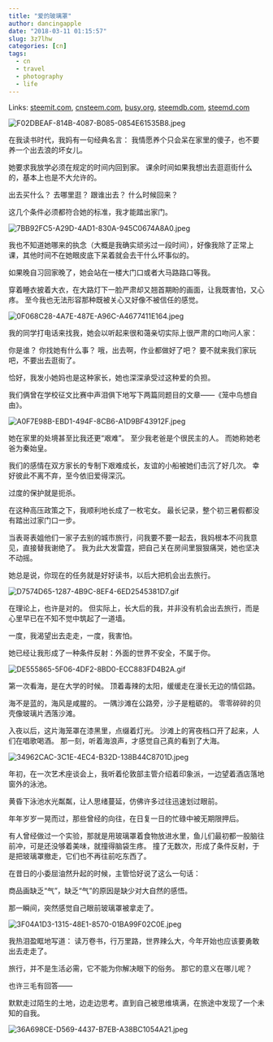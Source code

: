 ```yaml
---
title: "爱的玻璃罩"
author: dancingapple
date: "2018-03-11 01:15:57"
slug: 3z7lhw
categories: [cn]
tags: 
  - cn
  - travel
  - photography
  - life
---
```


Links: [steemit.com](https://steemit.com/cn/@dancingapple/3z7lhw), [cnsteem.com](https://cnsteem.com/cn/@dancingapple/3z7lhw), [busy.org](https://busy.org/cn/@dancingapple/3z7lhw), [steemdb.com](https://steemdb.com/cn/@dancingapple/3z7lhw), [steemd.com](https://steemd.com/cn/@dancingapple/3z7lhw)

![F02DBEAF-814B-4087-B085-0854E61535B8.jpeg](https://steemitimages.com/DQmUTn7ivxJPf8jvqMU9y15cL1WAqeb8ie46UP58uTpxrkB/F02DBEAF-814B-4087-B085-0854E61535B8.jpeg)

在我读书时代，我妈有一句经典名言：
我情愿养个只会呆在家里的傻子，也不要养一个出去浪的坏女儿。

她要求我放学必须在规定的时间内回到家。
课余时间如果我想出去逛逛街什么的，基本上也是不大允许的。

出去买什么？
去哪里逛？
跟谁出去？
什么时候回来？

这几个条件必须都符合她的标准，我才能踏出家门。

![7BB92FC5-A29D-4AD1-830A-945C0674A8A0.jpeg](https://steemitimages.com/DQmcxjjyj9TkVjqkasY9jJTZ6XPbTaWneCKwQHMjfW6Nb1c/7BB92FC5-A29D-4AD1-830A-945C0674A8A0.jpeg)

我也不知道她哪来的执念（大概是我确实顽劣过一段时间），好像我除了正常上课，其他时间不在她眼皮底下呆着就会去干什么坏事似的。

如果晚自习回家晚了，她会站在一楼大门口或者大马路路口等我。

穿着睡衣披着大衣，在大路灯下一脸严肃却又翘首期盼的画面，让我既害怕，又心疼。
至今我也无法形容那种既被关心又好像不被信任的感觉。

![0F068C28-4A7E-487E-A96C-A4677411E164.jpeg](https://steemitimages.com/DQmaj3Mo5zpnu4JGurJZod9BYKfFKCLVKjNF4w6t1YbsAFo/0F068C28-4A7E-487E-A96C-A4677411E164.jpeg)

我的同学打电话来找我，她会以听起来很和蔼亲切实际上很严肃的口吻问人家：

你是谁？
你找她有什么事？
哦，出去啊，作业都做好了吧？
要不就来我们家玩吧，不要出去逛街了。

恰好，我发小她妈也是这种家长，她也深深承受过这种爱的负担。

我们俩曾在学校征文比赛中声泪俱下地写下两篇同题目的文章——《笼中鸟想自由》。

![A0F7E98B-EBD1-494F-8CB6-A1D9BF43912F.jpeg](https://steemitimages.com/DQmd4t5FSrq6yEtcwAskZBZFcqSUHp1hACREGqMZ72mBRc4/A0F7E98B-EBD1-494F-8CB6-A1D9BF43912F.jpeg)

她在家里的处境甚至比我还更“艰难”。
至少我老爸是个很民主的人。
而她称她老爸为秦始皇。

我们的感情在双方家长的专制下艰难成长，友谊的小船被她们击沉了好几次。
幸好彼此不离不弃，至今依旧爱得深沉。

过度的保护就是扼杀。

在这种高压政策之下，我顺利地长成了一枚宅女。
最长记录，整个初三暑假都没有踏出过家门口一步。

当表哥表姐他们一家子去别的城市旅行，问我要不要一起去，我妈根本不问我意见，直接替我谢绝了。
我为此大发雷霆，把自己关在房间里狠狠痛哭，她也坚决不动摇。

她总是说，你现在的任务就是好好读书，以后大把机会出去旅行。

![D7574D65-1287-4B9C-8EF4-6ED2545381D7.gif](https://steemitimages.com/DQmXE9aXYxXqZYMzbcRoj2PKR4ngDZZ78YAKiKq32hYuC7U/D7574D65-1287-4B9C-8EF4-6ED2545381D7.gif)

在理论上，也许是对的。
但实际上，长大后的我，并非没有机会出去旅行，而是心里早已在不知不觉中筑起了一道墙。

一度，我渴望出去走走，一度，我害怕。

她已经让我形成了一种条件反射：外面的世界不安全，不属于你。

![DE555865-5F06-4DF2-8BD0-ECC883FD4B2A.gif](https://steemitimages.com/DQmPZzfEsYgPjdBLUThF1ssdqzw2MbcXQVNpoBu65n54iJQ/DE555865-5F06-4DF2-8BD0-ECC883FD4B2A.gif)

第一次看海，是在大学的时候。
顶着毒辣的太阳，缓缓走在漫长无边的情侣路。

海不是蓝的，海风是咸腥的。
一隅沙滩在公路旁，沙子是粗砺的。
零零碎碎的贝壳像玻璃片洒落沙滩。

入夜以后，这片海笼罩在漆黑里，点缀着灯光。
沙滩上的宵夜档口开了起来，人们在唱歌喝酒。
那一刻，听着海浪声，才感觉自己真的看到了大海。

![34962CAC-3C1E-4EC4-B32D-138B44C8701D.jpeg](https://steemitimages.com/DQmdzVUqotwrB4zfXbAviEGYNz8ZNjYinFFBQnP6HZ7E67b/34962CAC-3C1E-4EC4-B32D-138B44C8701D.jpeg)

年初，在一次艺术座谈会上，我听着伦敦部主管介绍着印象派，一边望着酒店落地窗外的泳池。

黄昏下泳池水光粼粼，让人思绪蔓延，仿佛许多过往迅速划过眼前。

年年岁岁一晃而过，那些曾经的向往，在日复一日的忙碌中被无期限押后。

有人曾经做过一个实验，那就是用玻璃罩着食物放进水里，鱼儿们最初都一股脑往前冲，可是还没够着美味，就撞得脑袋生疼。
撞了无数次，形成了条件反射，于是把玻璃罩撤走，它们也不再往前吃东西了。

在昔日的小委屈油然升起的时候，主管恰好说了这么一句话：

商品画缺乏“气”，缺乏“气”的原因是缺少对大自然的感悟。

那一瞬间，突然感觉自己眼前玻璃罩被拿走了。

![3F04A1D3-1315-48E1-8570-01BA99F02C0E.jpeg](https://steemitimages.com/DQmfEeahwZS2gZF1Uffx5fZVTog8Gop5H52FcNW9hxq7gLg/3F04A1D3-1315-48E1-8570-01BA99F02C0E.jpeg)

我热泪盈眶地写道：
读万卷书，行万里路，世界辣么大，今年开始也应该要勇敢出去走走了。

旅行，并不是生活必需，它不能为你解决眼下的俗务。
那它的意义在哪儿呢？

也许三毛有回答——

默默走过陌生的土地，边走边思考。直到自己被思维填满，在旅途中发现了一个未知的自我。

![36A698CE-D569-4437-B7EB-A38BC1054A21.jpeg](https://steemitimages.com/DQmV5h9asnP6dCZpjkQgJcRxPrCLX6czfDj2tHkvWWps1LZ/36A698CE-D569-4437-B7EB-A38BC1054A21.jpeg)
